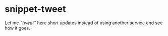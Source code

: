 # snippet-tweet
Let me *"tweet"* here short updates instead of using another service and see how it goes.
